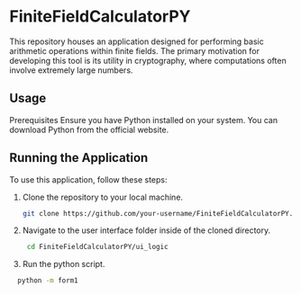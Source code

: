 # FiniteFieldCalculatorPY

This repository houses an application designed for performing basic arithmetic operations within finite fields. The primary motivation for developing this tool is its utility in cryptography, where computations often involve extremely large numbers.

## Usage
Prerequisites
Ensure you have Python installed on your system. You can download Python from the official website.

## Running the Application
To use this application, follow these steps:

1. Clone the repository to your local machine.

    ```bash
    git clone https://github.com/your-username/FiniteFieldCalculatorPY.git
    ```

2. Navigate to the user interface folder inside of the cloned directory.
   ```bash
    cd FiniteFieldCalculatorPY/ui_logic
    ```
3. Run the python script.
  ```bash
    python -m form1
